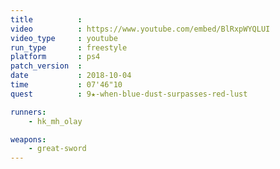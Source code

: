 ```yaml
---
title          :
video          : https://www.youtube.com/embed/BlRxpWYQLUI
video_type     : youtube
run_type       : freestyle
platform       : ps4
patch_version  :
date           : 2018-10-04
time           : 07'46"10
quest          : 9★-when-blue-dust-surpasses-red-lust

runners:
    - hk_mh_olay

weapons:
    - great-sword
---
```

